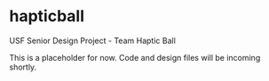 # hapticball
USF Senior Design Project - Team Haptic Ball

This is a placeholder for now. Code and design files will be incoming shortly. 
